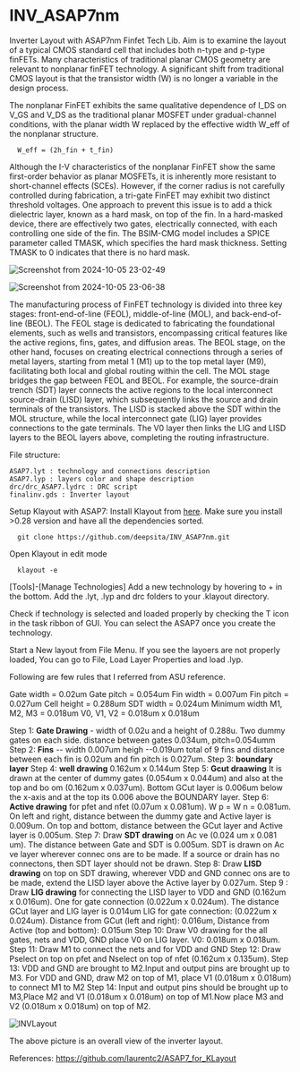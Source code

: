# INV_ASAP7nm
Inverter Layout with ASAP7nm Finfet Tech Lib.
Aim is to examine the layout of a typical CMOS standard cell that includes both n-type and p-type finFETs. Many characteristics of traditional planar CMOS geometry are relevant to nonplanar finFET technology. A significant shift from traditional CMOS layout is that the transistor width (W) is no longer a variable in the design process.

The nonplanar FinFET exhibits the same qualitative dependence of I_DS on V_GS and V_DS as the traditional planar MOSFET under gradual-channel conditions, with the planar width W replaced by the effective width W_eff of the nonplanar structure.

      W_eff = (2h_fin + t_fin)

Although the I-V characteristics of the nonplanar FinFET show the same first-order behavior as planar MOSFETs, it is inherently more resistant to short-channel effects (SCEs). However, if the corner radius is not carefully controlled during fabrication, a tri-gate FinFET may exhibit two distinct threshold voltages. One approach to prevent this issue is to add a thick dielectric layer, known as a hard mask, on top of the fin. In a hard-masked device, there are effectively two gates, electrically connected, with each controlling one side of the fin. The BSIM-CMG model includes a SPICE parameter called TMASK, which specifies the hard mask thickness. Setting TMASK to 0 indicates that there is no hard mask.


![Screenshot from 2024-10-05 23-02-49](https://github.com/user-attachments/assets/5cd3da25-4d2c-4bf5-a5a8-d2107033ee37)

![Screenshot from 2024-10-05 23-06-38](https://github.com/user-attachments/assets/dbe5d1fb-203a-4421-aa83-45456be808df)

The manufacturing process of FinFET technology is divided into three key stages: front-end-of-line (FEOL), middle-of-line (MOL), and back-end-of-line (BEOL). The FEOL stage is dedicated to fabricating the foundational elements, such as wells and transistors, encompassing critical features like the active regions, fins, gates, and diffusion areas. The BEOL stage, on the other hand, focuses on creating electrical connections through a series of metal layers, starting from metal 1 (M1) up to the top metal layer (M9), facilitating both local and global routing within the cell. The MOL stage bridges the gap between FEOL and BEOL. For example, the source-drain trench (SDT) layer connects the active regions to the local interconnect source-drain (LISD) layer, which subsequently links the source and drain terminals of the transistors. The LISD is stacked above the SDT within the MOL structure, while the local interconnect gate (LIG) layer provides connections to the gate terminals. The V0 layer then links the LIG and LISD layers to the BEOL layers above, completing the routing infrastructure.

File structure: 

    ASAP7.lyt : technology and connections description
    ASAP7.lyp : layers color and shape description
    drc/drc_ASAP7.lydrc : DRC script
    finalinv.gds : Inverter layout 

Setup Klayout with ASAP7: Install Klayout from [here](https://www.klayout.de/build.html). Make sure you install >0.28 version and have all the dependencies sorted.

      git clone https://github.com/deepsita/INV_ASAP7nm.git

Open Klayout in edit mode 

      klayout -e

[Tools]-[Manage Technologies]
Add a new technology by hovering to + in the bottom. 
Add the .lyt, .lyp and drc folders to your .klayout directory. 

Check if technology is selected and loaded properly by checking the T icon in the task ribbon of GUI. 
You can select the ASAP7 once you create the technology. 

Start a New layout from File Menu. 
If you see the layoers are not properly loaded, You can go to File, Load Layer Properties and load .lyp. 

Following are few rules that I referred from ASU reference.

Gate width = 0.02um
Gate pitch = 0.054um
Fin width = 0.007um
Fin pitch = 0.027um
Cell height = 0.288um
SDT width = 0.024um
Minimum width M1, M2, M3 = 0.018um
V0, V1, V2 = 0.018um x 0.018um

Step 1: **Gate Drawing** - width of 0.02u and a height of 0.288u. Two dummy gates on each side. distance between gates 0.034um, pitch=0.054umm
Step 2: **Fins** -- width 0.007um heigh --0.019um total of 9 fins and distance between each fin is 0.02um and fin pitch is 0.027um.
Step 3: **boundary layer**
Step 4: **well drawing** 0.162um x 0.144um
Step 5: **Gcut draawing** It is drawn at the center of dummy gates (0.054um x 0.044um) and also at the top and bo om (0.162um x 0.037um). Bottom GCut layer is 0.006um below the x-axis and at the top its 0.006 above the BOUNDARY layer.
Step 6: **Active drawing** for pfet and nfet (0.07um x 0.081um). W p = W n = 0.081um. On left and right, distance between the dummy gate and Active layer is 0.009um. On top and bottom, distance between the GCut layer and Active layer is 0.005um.
Step 7: Draw **SDT drawing** on Ac ve (0.024 um x 0.081 um). The distance between Gate and SDT is 0.005um. SDT is drawn on Ac ve layer wherever connec ons are to be made. If a source or drain has no connectons, then SDT layer should not be drawn.
Step 8: Draw **LISD drawing** on top on SDT drawing, wherever VDD and GND connec ons are to be made, extend the LISD layer above the Active layer by 0.027um.
Step 9 : Draw **LIG drawing** for connecting the LISD layer to VDD and GND (0.162um x 0.016um). One for gate connection (0.022um x 0.024um). The distance GCut layer and LIG layer is 0.014um LIG for gate connection: (0.022um x 0.024um). Distance from GCut (left and right): 0.016um, Distance from Active (top and bottom): 0.015um
Step 10: Draw V0 drawing for the all gates, nets and VDD, GND place V0 on LIG layer. V0: 0.018um x 0.018um.
Step 11: Draw M1 to connect the nets and for VDD and GND
Step 12: Draw Pselect on top on pfet and Nselect on top of nfet (0.162um x 0.135um).
Step 13: VDD and GND are brought to M2.Input and output pins are brought up to M3. For VDD and GND, draw M2 on top of M1, place V1 (0.018um x 0.018um) to connect M1 to M2
Step 14: Input and output pins should be brought up to M3,Place M2 and V1 (0.018um x 0.018um) on top of M1.Now place M3 and V2 (0.018um x 0.018um) on top of M2.

![INVLayout](https://github.com/user-attachments/assets/0150f7eb-7df8-4893-9a2b-5d2ab0a0b4d0)

The above picture is an overall view of the inverter layout. 

References: 
https://github.com/laurentc2/ASAP7_for_KLayout

